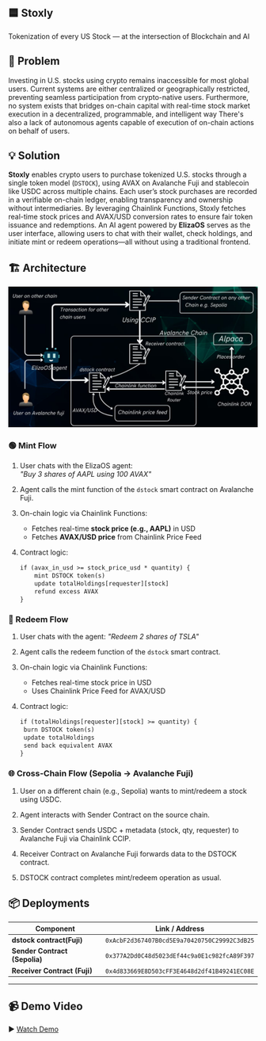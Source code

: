 ## 🟦 Stoxly
Tokenization of every US Stock — at the intersection of Blockchain and AI

## 🧩 Problem
Investing in U.S. stocks using crypto remains inaccessible for most global users. Current systems are either centralized or geographically restricted, preventing seamless participation from crypto-native users.
Furthermore, no system exists that bridges on-chain capital with real-time stock market execution in a decentralized, programmable, and intelligent way
There's also a lack of autonomous agents capable of execution of on-chain actions on behalf of users.

## 💡 Solution

**Stoxly** enables crypto users to purchase tokenized U.S. stocks through a single token model (`DSTOCK`), using AVAX on Avalanche Fuji and stablecoin like USDC across multiple chains.
Each user’s stock purchases are recorded in a verifiable on-chain ledger, enabling transparency and ownership without intermediaries. By leveraging Chainlink Functions, Stoxly fetches real-time stock prices and AVAX/USD conversion rates to ensure fair token issuance and redemptions.
An AI agent powered by **ElizaOS** serves as the user interface, allowing users to chat with their wallet, check holdings, and initiate mint or redeem operations—all without using a traditional frontend.

## 🏗️ Architecture
![architecture](/dstockArchitecture.jpg)

### 🟢 Mint Flow

1. User chats with the ElizaOS agent:  
   _"Buy 3 shares of AAPL using 100 AVAX"_

2. Agent calls the mint function of the `dstock` smart contract on Avalanche Fuji.

3. On-chain logic via Chainlink Functions:
   - Fetches real-time **stock price (e.g., AAPL)** in USD
   - Fetches **AVAX/USD price** from Chainlink Price Feed

4. Contract logic:
   ```solidity
   if (avax_in_usd >= stock_price_usd * quantity) {
       mint DSTOCK token(s)
       update totalHoldings[requester][stock]
       refund excess AVAX
   }
### 🔴 Redeem Flow

1. User chats with the agent:
   _"Redeem 2 shares of TSLA"_

2. Agent calls the redeem function of the `dstock` smart contract.

3. On-chain logic via Chainlink Functions:
   - Fetches real-time stock price in USD
   - Uses Chainlink Price Feed for AVAX/USD

4. Contract logic:
   ```solidity
   if (totalHoldings[requester][stock] >= quantity) {
    burn DSTOCK token(s)
    update totalHoldings
    send back equivalent AVAX
   }  

### 🌐 Cross-Chain Flow (Sepolia → Avalanche Fuji)
1. User on a different chain (e.g., Sepolia) wants to mint/redeem a stock using USDC.

2. Agent interacts with Sender Contract on the source chain.

3. Sender Contract sends USDC + metadata (stock, qty, requester) to Avalanche Fuji via Chainlink CCIP.

4. Receiver Contract on Avalanche Fuji forwards data to the DSTOCK contract.

5. DSTOCK contract completes mint/redeem operation as usual.

## 📦 Deployments

| Component                     | Link / Address |
|-------------------------------|----------------|
| **dstock contract(Fuji)**     | `0xAcbF2d367407B0cd5E9a70420750C29992C3dB25` |
| **Sender Contract (Sepolia)** | `0x377A2Dd0C48d5023dEf44c9a0E1c982fcA89F397` |
| **Receiver Contract (Fuji)**  | `0x4d833669E8D503cFF3E4648d2df41B49241EC08E` |

---

## 📹 Demo Video

▶️ [Watch Demo](https://youtu.be/jfRgW0D9VWc?si=jjtQZn3RlVs4nURp)
   
